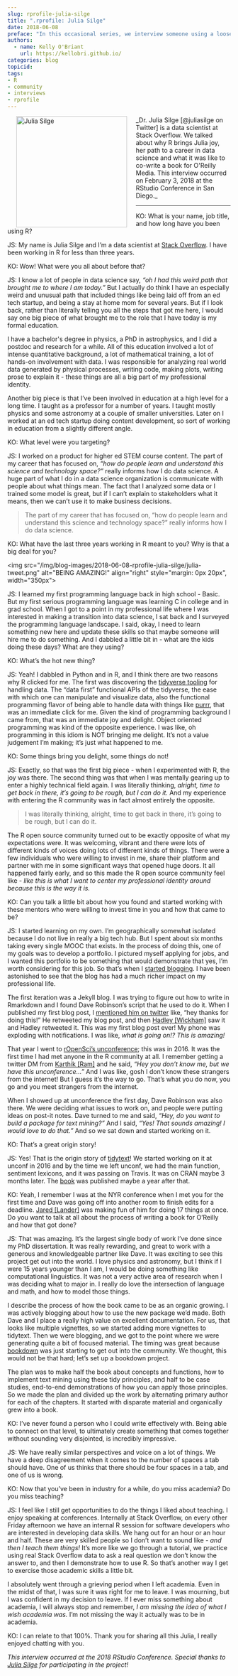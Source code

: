 ```yaml
---
slug: rprofile-julia-silge
title: ".rprofile: Julia Silge"
date: 2018-06-08
preface: "In this occasional series, we interview someone using a loosely defined set of interview questions for the purpose of demystifying the creative and development processes of R community members. This interview was conducted and prepared by Kelly O’Briant as part of an rOpenSci project called [rOpenInterviews](https://github.com/ropenscilabs/rOpenInterviews/)."
authors:
  - name: Kelly O'Briant
    url: https://kellobri.github.io/
categories: blog
topicid:
tags:
- R
- community
- interviews
- rprofile
---
```


<img src="/img/blog-images/2018-06-08-rprofile-julia-silge/julia-silge.jpg" alt="Julia Silge" style="margin: 0px 20px; width: 250px;" align="left">
_Dr. Julia Silge [@juliasilge on Twitter] is a data scientist at Stack Overflow. We talked about why R brings Julia joy, her path to a career in data science and what it was like to co-write a book for O'Reilly Media. This interview occurred on February 3, 2018 at the RStudio Conference in San Diego._

---

KO: What is your name, job title, and how long have you been using R?

JS: My name is Julia Silge and I’m a data scientist at [Stack Overflow](https://stackoverflow.com/). I have been working in R for less than three years.

KO: Wow! What were you all about before that?

JS: I know a lot of people in data science say, _“oh I had this weird path that brought me to where I am today.”_ But I actually do think I have an especially weird and unusual path that included things like being laid off from an ed tech startup, and being a stay at home mom for several years. But if I look back, rather than literally telling you all the steps that got me here, I would say one big piece of what brought me to the role that I have today is my formal education.

I have a bachelor's degree in physics, a PhD in astrophysics, and I did a postdoc and research for a while. All of this education involved a lot of intense quantitative background, a lot of mathematical training, a lot of hands-on involvement with data. I was responsible for analyzing real world data generated by physical processes, writing code, making plots, writing prose to explain it - these things are all a big part of my professional identity.

Another big piece is that I’ve been involved in education at a high level for a long time. I taught as a professor for a number of years. I taught mostly physics and some astronomy at a couple of smaller universities. Later on I worked at an ed tech startup doing content development, so sort of working in education from a slightly different angle.

KO: What level were you targeting?

JS: I worked on a product for higher ed STEM course content. The part of my career that has focused on, _“how do people learn and understand this science and technology space?”_ really informs how I do data science. A huge part of what I do in a data science organization is communicate with people about what things mean. The fact that I analyzed some data or I trained some model is great, but if I can’t explain to stakeholders what it means, then we can’t use it to make business decisions.

> The part of my career that has focused on, “how do people learn and understand this science and technology space?” really informs how I do data science.

KO: What have the last three years working in R meant to you? Why is that a big deal for you?

<img src="/img/blog-images/2018-06-08-rprofile-julia-silge/julia-tweet.png" alt="BEING AMAZING!" align="right" style="margin: 0px 20px", width="350px">

JS: I learned my first programming language back in high school - Basic. But my first serious programming language was learning C in college and in grad school. When I got to a point in my professional life where I was interested in making a transition into data science, I sat back and I surveyed the programming language landscape. I said, okay, I need to learn something new here and update these skills so that maybe someone will hire me to do something. And I dabbled a little bit in - what are the kids doing these days? What are they using?

KO: What’s the hot new thing?

JS: Yeah! I dabbled in Python and in R, and I think there are two reasons why R clicked for me. The first was discovering the [tidyverse tooling](https://www.tidyverse.org/) for handling data. The “data first” functional APIs of the tidyverse, the ease with which one can manipulate and visualize data, also the functional programming flavor of being able to handle data with things like [purrr](https://purrr.tidyverse.org/), that was an immediate click for me. Given the kind of programming background I came from, that was an immediate joy and delight. Object oriented programming was kind of the opposite experience. I was like, oh programming in this idiom is NOT bringing me delight. It’s not a value judgement I’m making; it’s just what happened to me.

KO: Some things bring you delight, some things do not!

JS: Exactly, so that was the first big piece - when I experimented with R, the joy was there. The second thing was that when I was mentally gearing up to enter a highly technical field again. I was literally thinking, _alright, time to get back in there, it’s going to be rough, but I can do it._ And my experience with entering the R community was in fact almost entirely the opposite.

> I was literally thinking, alright, time to get back in there, it’s going to be rough, but I can do it.

The R open source community turned out to be exactly opposite of what my expectations were. It was welcoming, vibrant and there were lots of different kinds of voices doing lots of different kinds of things. There were a few individuals who were willing to invest in me, share their platform and partner with me in some significant ways that opened huge doors. It all happened fairly early, and so this made the R open source community feel like - _like this is what I want to center my professional identity around because this is the way it is._

KO: Can you talk a little bit about how you found and started working with these mentors who were willing to invest time in you and how that came to be?

JS: I started learning on my own. I’m geographically somewhat isolated because I do not live in really a big tech hub. But I spent about six months taking every single MOOC that exists. In the process of doing this, one of my goals was to develop a portfolio. I pictured myself applying for jobs, and I wanted this portfolio to be something that would demonstrate that yes, I’m worth considering for this job. So that’s when I [started blogging](https://juliasilge.com/). I have been astonished to see that the blog has had a much richer impact on my professional life.

The first iteration was a Jekyll blog. I was trying to figure out how to write in Rmarkdown and I found Dave Robinson’s script that he used to do it. When I published my first blog post, I [mentioned him on twitter](https://twitter.com/juliasilge/status/674286699216703488) like, “hey thanks for doing this!” He retweeted my blog post, and then [Hadley [Wickham]](https://twitter.com/hadleywickham) saw it and Hadley retweeted it. This was my first blog post ever! My phone was exploding with notifications. I was like, _what is going on!? This is amazing!_

That year I went to [rOpenSci’s unconference](http://unconf16.ropensci.org/); this was in 2016. It was the first time I had met anyone in the R community at all. I remember getting a twitter DM from [Karthik [Ram]](https://twitter.com/_inundata) and he said, _“Hey you don’t know me, but we have this unconference…”_ And I was like, gosh I don’t know these strangers from the internet! But I guess it’s the way to go. That’s what you do now, you go and you meet strangers from the internet.

When I showed up at unconference the first day, Dave Robinson was also there. We were deciding what issues to work on, and people were putting ideas on post-it notes. Dave turned to me and said, _“Hey, do you want to build a package for text mining?”_ And I said, _“Yes! That sounds amazing! I would love to do that.”_ And so we sat down and started working on it.

KO: That’s a great origin story!

JS: Yes! That is the origin story of [tidytext](https://github.com/juliasilge/tidytext/)! We started working on it at unconf in 2016 and by the time we left unconf, we had the main function, sentiment lexicons, and it was passing on Travis. It was on CRAN maybe 3 months later. The [book](https://www.tidytextmining.com/) was published maybe a year after that.

KO: Yeah, I remember I was at the NYR conference when I met you for the first time and Dave was going off into another room to finish edits for a deadline. [Jared [Lander]](https://twitter.com/jaredlander) was making fun of him for doing 17 things at once. Do you want to talk at all about the process of writing a book for O’Reilly and how that got done?

JS: That was amazing. It’s the largest single body of work I’ve done since my PhD dissertation. It was really rewarding, and great to work with a generous and knowledgeable partner like Dave. It was exciting to see this project get out into the world. I love physics and astronomy, but I think if I were 15 years younger than I am, I would be doing something like computational linguistics. It was not a very active area of research when I was deciding what to major in. I really do love the intersection of language and math, and how to model those things.

I describe the process of how the book came to be as an organic growing. I was actively blogging about how to use the new package we’d made. Both Dave and I place a really high value on excellent documentation. For us, that looks like multiple vignettes, so we started adding more vignettes to tidytext. Then we were blogging, and we got to the point where we were generating quite a bit of focused material. The timing was great because [bookdown](https://bookdown.org/) was just starting to get out into the community. We thought, this would not be that hard; let’s set up a bookdown project.

The plan was to make half the book about concepts and functions, how to implement text mining using these tidy principles, and half to be case studies, end-to-end demonstrations of how you can apply those principles. So we made the plan and divided up the work by alternating primary author for each of the chapters. It started with disparate material and organically grew into a book.

KO: I’ve never found a person who I could write effectively with. Being able to connect on that level, to ultimately create something that comes together without sounding very disjointed, is incredibly impressive.

JS: We have really similar perspectives and voice on a lot of things. We have a deep disagreement when it comes to the number of spaces a tab should have. One of us thinks that there should be four spaces in a tab, and one of us is wrong.

KO: Now that you’ve been in industry for a while, do you miss academia? Do you miss teaching?

JS: I feel like I still get opportunities to do the things I liked about teaching. I enjoy speaking at conferences. Internally at Stack Overflow, on every other Friday afternoon we have an internal R session for software developers who are interested in developing data skills. We hang out for an hour or an hour and half. These are very skilled people so I don’t want to sound like - _and then I teach them things!_ It’s more like we go through a tutorial, we practice using real Stack Overflow data to ask a real question we don’t know the answer to, and then I demonstrate how to use R. So that’s another way I get to exercise those academic skills a little bit.

I absolutely went through a grieving period when I left academia. Even in the midst of that, I was sure it was right for me to leave. I was mourning, but I was confident in my decision to leave. If I ever miss something about academia, I will always stop and remember, _I am missing the idea of what I wish academia was._ I’m not missing the way it actually was to be in academia.

KO: I can relate to that 100%. Thank you for sharing all this Julia, I really enjoyed chatting with you.


_This interview occurred at the 2018 RStudio Conference. Special thanks to [Julia Silge](https://twitter.com/juliasilge) for participating in the project!_
